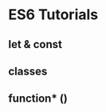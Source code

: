 # ES6 Tutorials


## let & const 


## classes


## function* ()


##













































